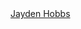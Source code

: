 <div class="badge-base LI-profile-badge" data-locale="en_US" data-size="medium" data-theme="dark" data-type="VERTICAL" data-vanity="jayden-hobbs-aba805263" data-version="v1"><a class="badge-base__link LI-simple-link" href="https://uk.linkedin.com/in/jayden-hobbs-aba805263?trk=profile-badge">Jayden Hobbs</a></div>
              
